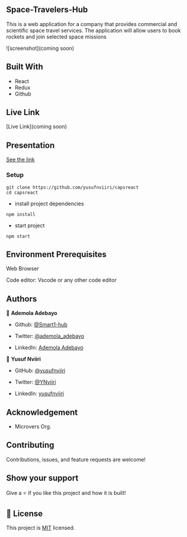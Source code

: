 ## Space-Travelers-Hub
This is a web application for a company that provides commercial and scientific space travel services. The application will allow users to book rockets and join selected space missions

![screenshot](coming soon)

## Built With

- React
- Redux
- Github

## Live Link

[Live Link](coming soon)

## Presentation

[See the link](https://drive.google.com/file/d/1pAzPAxzgB9QP_44-cvdMhVxV8M4ChGlU/view?usp=sharing)

### Setup
~~~ 
git clone https://github.com/yusufnviiri/capsreact
cd capsreact

~~~
- install project dependencies
```
npm install
```
- start project
```
npm start
```

## Environment Prerequisites

Web Browser

Code editor: Vscode or any other code editor

## Authors

👤 **Ademola Adebayo**

- Github: [@Smart1-hub](https://github.com/Smart1-hub)

- Twitter: [@ademola_adebayo](https://twitter.com/ademola_adebayo)

- LinkedIn: [Ademola Adebayo](https://www.linkedin.com/in/ademola-adebayo-81051578/)

👤 **Yusuf Nviiri**

- GitHub: [@yusufnviiri](https://github.com/yusufnviiri)

- Twitter: [@YNviiri](https://twitter.com/YNviiri)

- LinkedIn: [yusufnviiri]( https://www.linkedin.com/in/yusuf-nviiri-8b4146206/)

## Acknowledgement

- Microvers Org.

## Contributing

Contributions, issues, and feature requests are welcome!

## Show your support

Give a ⭐ if you like this project and how it is built!


## 📝 License

This project is [MIT](https://github.com/microverseinc/readme-template/blob/master/MIT.md) licensed.